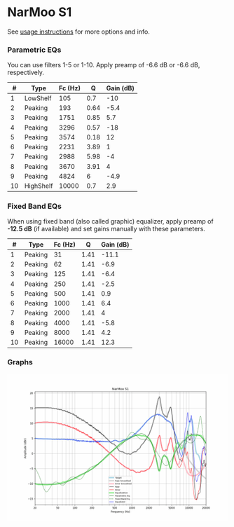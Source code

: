 # NarMoo S1
See [usage instructions](https://github.com/jaakkopasanen/AutoEq#usage) for more options and info.

### Parametric EQs
You can use filters 1-5 or 1-10. Apply preamp of -6.6 dB or -6.6 dB, respectively.

|   # | Type      |   Fc (Hz) |    Q |   Gain (dB) |
|-----|-----------|-----------|------|-------------|
|   1 | LowShelf  |       105 | 0.7  |       -10   |
|   2 | Peaking   |       193 | 0.64 |        -5.4 |
|   3 | Peaking   |      1751 | 0.85 |         5.7 |
|   4 | Peaking   |      3296 | 0.57 |       -18   |
|   5 | Peaking   |      3574 | 0.18 |        12   |
|   6 | Peaking   |      2231 | 3.89 |         1   |
|   7 | Peaking   |      2988 | 5.98 |        -4   |
|   8 | Peaking   |      3670 | 3.91 |         4   |
|   9 | Peaking   |      4824 | 6    |        -4.9 |
|  10 | HighShelf |     10000 | 0.7  |         2.9 |

### Fixed Band EQs
When using fixed band (also called graphic) equalizer, apply preamp of **-12.5 dB** (if available) and set gains manually with these parameters.

|   # | Type    |   Fc (Hz) |    Q |   Gain (dB) |
|-----|---------|-----------|------|-------------|
|   1 | Peaking |        31 | 1.41 |       -11.1 |
|   2 | Peaking |        62 | 1.41 |        -6.9 |
|   3 | Peaking |       125 | 1.41 |        -6.4 |
|   4 | Peaking |       250 | 1.41 |        -2.5 |
|   5 | Peaking |       500 | 1.41 |         0.9 |
|   6 | Peaking |      1000 | 1.41 |         6.4 |
|   7 | Peaking |      2000 | 1.41 |         4   |
|   8 | Peaking |      4000 | 1.41 |        -5.8 |
|   9 | Peaking |      8000 | 1.41 |         4.2 |
|  10 | Peaking |     16000 | 1.41 |        12.3 |

### Graphs
![](./NarMoo%20S1.png)
